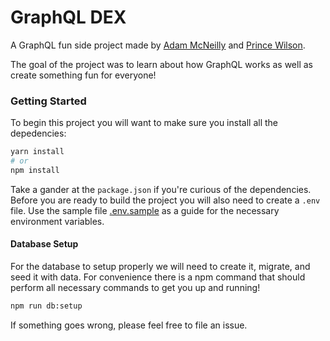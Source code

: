 # GraphQL DEX

A GraphQL fun side project made by [Adam McNeilly][adam] and [Prince Wilson][prince].

The goal of the project was to learn about how GraphQL works as well as create something fun for everyone!

### Getting Started

To begin this project you will want to make sure you install all the depedencies:

```bash
yarn install
# or
npm install
```

Take a gander at the `package.json` if you're curious of the dependencies. Before you are ready to build the project you will also need to create a `.env` file. Use the sample file [.env.sample](./.env.sample) as a guide for the necessary environment variables.

#### Database Setup

For the database to setup properly we will need to create it, migrate, and seed it with data. For convenience there is a npm command that should perform all necessary commands to get you up and running!

```bash
npm run db:setup
```

If something goes wrong, please feel free to file an issue.

[adam]: https://github.com/AdamMc331
[prince]: https://github.com/maxcell
